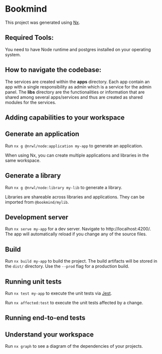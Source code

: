 # Bookmind

This project was generated using [Nx](https://nx.dev).

## Required Tools:
You need to have Node runtime and postgres installed on your operating system.

## How to navigate the codebase:
The services are created within the **apps** directory. Each app contain an app with a single responsibility as admin which is a service for the admin panel.
The **libs** directory are the functionalities or information that are shared among several apps/services and thus are created as shared modules for the services.


## Adding capabilities to your workspace

## Generate an application

Run `nx g @nrwl/node:application my-app` to generate an application.

When using Nx, you can create multiple applications and libraries in the same workspace.

## Generate a library

Run `nx g @nrwl/node:library my-lib` to generate a library.

Libraries are shareable across libraries and applications. They can be imported from `@bookmind/mylib`.

## Development server

Run `nx serve my-app` for a dev server. Navigate to http://localhost:4200/. The app will automatically reload if you change any of the source files.

## Build

Run `nx build my-app` to build the project. The build artifacts will be stored in the `dist/` directory. Use the `--prod` flag for a production build.

## Running unit tests

Run `nx test my-app` to execute the unit tests via [Jest](https://jestjs.io).

Run `nx affected:test` to execute the unit tests affected by a change.

## Running end-to-end tests

## Understand your workspace

Run `nx graph` to see a diagram of the dependencies of your projects.

